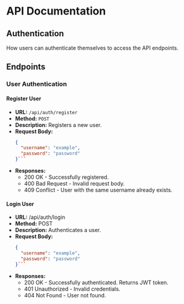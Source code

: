 # API Documentation

## Authentication

How users can authenticate themselves to access the API endpoints.

## Endpoints

### User Authentication

#### Register User
- **URL:** `/api/auth/register`
- **Method:** `POST`
- **Description:** Registers a new user.
- **Request Body:**
  ```json
  {
    "username": "example",
    "password": "password"
  }```

- **Responses:**
    - 200 OK - Successfully registered.
    - 400 Bad Request - Invalid request body.
    - 409 Conflict - User with the same username already exists.

#### Login User
- **URL:** /api/auth/login
- **Method:** POST
- **Description:** Authenticates a user.
- **Request Body:**
  ```json
  {
    "username": "example",
    "password": "password"
  }```

- **Responses:**
  - 200 OK - Successfully authenticated. Returns JWT token.
  - 401 Unauthorized - Invalid credentials.
  - 404 Not Found - User not found.
